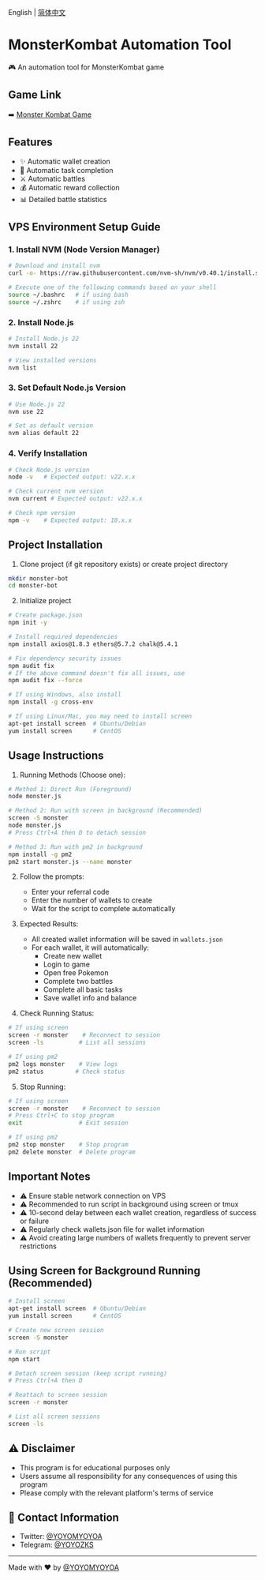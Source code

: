 English | [简体中文](README.md)

# MonsterKombat Automation Tool

🎮 An automation tool for MonsterKombat game

## Game Link

➡️ [Monster Kombat Game](https://game.monsterkombat.io/?ref=vztUSN9j)

## Features

- ✨ Automatic wallet creation
- 🎯 Automatic task completion
- ⚔️ Automatic battles
- 💰 Automatic reward collection
- 📊 Detailed battle statistics

## VPS Environment Setup Guide

### 1. Install NVM (Node Version Manager)

```bash
# Download and install nvm
curl -o- https://raw.githubusercontent.com/nvm-sh/nvm/v0.40.1/install.sh | bash

# Execute one of the following commands based on your shell
source ~/.bashrc   # if using bash
source ~/.zshrc    # if using zsh
```

### 2. Install Node.js

```bash
# Install Node.js 22
nvm install 22

# View installed versions
nvm list
```

### 3. Set Default Node.js Version

```bash
# Use Node.js 22
nvm use 22

# Set as default version
nvm alias default 22
```

### 4. Verify Installation

```bash
# Check Node.js version
node -v   # Expected output: v22.x.x

# Check current nvm version
nvm current # Expected output: v22.x.x

# Check npm version
npm -v    # Expected output: 10.x.x
```

## Project Installation

1. Clone project (if git repository exists) or create project directory
```bash
mkdir monster-bot
cd monster-bot
```

2. Initialize project
```bash
# Create package.json
npm init -y

# Install required dependencies
npm install axios@1.8.3 ethers@5.7.2 chalk@5.4.1

# Fix dependency security issues
npm audit fix
# If the above command doesn't fix all issues, use
npm audit fix --force

# If using Windows, also install
npm install -g cross-env

# If using Linux/Mac, you may need to install screen
apt-get install screen  # Ubuntu/Debian
yum install screen      # CentOS
```

## Usage Instructions

1. Running Methods (Choose one):

```bash
# Method 1: Direct Run (Foreground)
node monster.js

# Method 2: Run with screen in background (Recommended)
screen -S monster
node monster.js
# Press Ctrl+A then D to detach session

# Method 3: Run with pm2 in background
npm install -g pm2
pm2 start monster.js --name monster
```

2. Follow the prompts:
   - Enter your referral code
   - Enter the number of wallets to create
   - Wait for the script to complete automatically

3. Expected Results:
   - All created wallet information will be saved in `wallets.json`
   - For each wallet, it will automatically:
     * Create new wallet
     * Login to game
     * Open free Pokemon
     * Complete two battles
     * Complete all basic tasks
     * Save wallet info and balance

4. Check Running Status:
```bash
# If using screen
screen -r monster    # Reconnect to session
screen -ls          # List all sessions

# If using pm2
pm2 logs monster    # View logs
pm2 status         # Check status
```

5. Stop Running:
```bash
# If using screen
screen -r monster    # Reconnect to session
# Press Ctrl+C to stop program
exit                # Exit session

# If using pm2
pm2 stop monster    # Stop program
pm2 delete monster  # Delete program
```

## Important Notes

- ⚠️ Ensure stable network connection on VPS
- ⚠️ Recommended to run script in background using screen or tmux
- ⚠️ 10-second delay between each wallet creation, regardless of success or failure
- ⚠️ Regularly check wallets.json file for wallet information
- ⚠️ Avoid creating large numbers of wallets frequently to prevent server restrictions

## Using Screen for Background Running (Recommended)

```bash
# Install screen
apt-get install screen  # Ubuntu/Debian
yum install screen      # CentOS

# Create new screen session
screen -S monster

# Run script
npm start

# Detach screen session (keep script running)
# Press Ctrl+A then D

# Reattach to screen session
screen -r monster

# List all screen sessions
screen -ls
```

## ⚠️ Disclaimer

- This program is for educational purposes only
- Users assume all responsibility for any consequences of using this program
- Please comply with the relevant platform's terms of service

## 📱 Contact Information

- Twitter: [@YOYOMYOYOA](https://x.com/YOYOMYOYOA)
- Telegram: [@YOYOZKS](https://t.me/YOYOZKS)

---
Made with ❤️ by [@YOYOMYOYOA](https://x.com/YOYOMYOYOA)